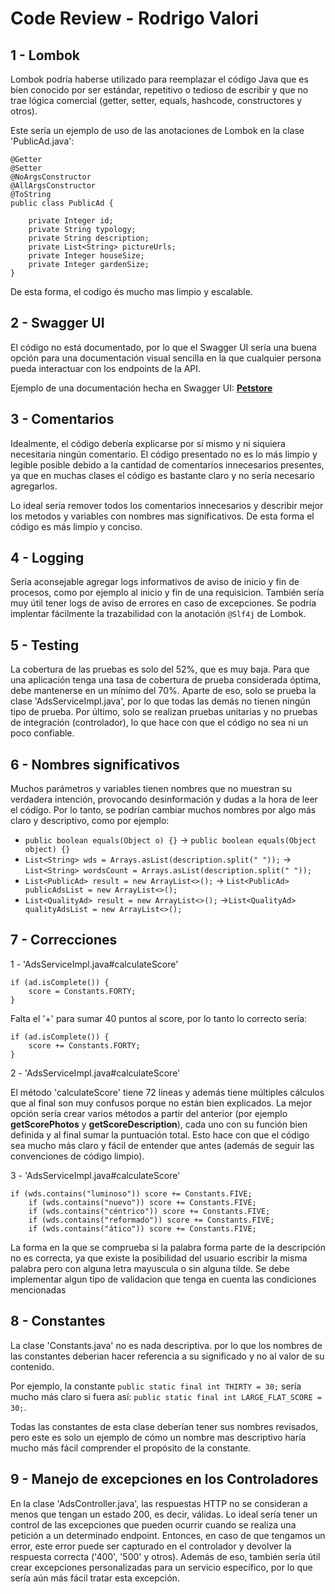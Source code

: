 # Code Review - Rodrigo Valori

## 1 - Lombok
Lombok podría haberse utilizado para reemplazar el código Java que es bien conocido por ser estándar, repetitivo o tedioso de escribir y que no trae lógica comercial (getter, setter, equals, hashcode, constructores y otros).

Este sería un ejemplo de uso de las anotaciones de Lombok en la clase 'PublicAd.java':
```
@Getter
@Setter
@NoArgsConstructor
@AllArgsConstructor
@ToString
public class PublicAd {

    private Integer id;
    private String typology;
    private String description;
    private List<String> pictureUrls;
    private Integer houseSize;
    private Integer gardenSize;
}
```

De esta forma, el codigo és mucho mas limpio y escalable.

## 2 - Swagger UI
El código no está documentado, por lo que el Swagger UI sería una buena opción para una documentación visual sencilla en la que cualquier persona pueda interactuar con los endpoints de la API.

Ejemplo de una documentación hecha en Swagger UI: [**Petstore**](https://petstore.swagger.io/?_ga=2.225198749.622144049.1667318149-1220241046.1667318149)

## 3 - Comentarios
Idealmente, el código debería explicarse por sí mismo y ni siquiera necesitaria ningún comentario. El código presentado no es lo más limpio y legible posible debido a la cantidad de comentarios innecesarios presentes, ya que en muchas clases el código es bastante claro y no sería necesario agregarlos.

Lo ideal seria remover todos los comentarios innecesarios y describir mejor los metodos y variables con nombres mas significativos. De esta forma el código es más limpio y conciso.

## 4 - Logging
Sería aconsejable agregar logs informativos de aviso de inicio y fin de procesos, como por ejemplo al inicio y fin de una requisicion. También sería muy útil tener logs de aviso de errores en caso de excepciones. Se podría implentar fácilmente la trazabilidad con la anotación ``` @Slf4j ``` de Lombok.

## 5 - Testing
La cobertura de las pruebas es solo del 52%, que es muy baja. Para que una aplicación tenga una tasa de cobertura de prueba considerada óptima, debe mantenerse en un mínimo del 70%. Aparte de eso, solo se prueba la clase 'AdsServiceImpl.java', por lo que todas las demás no tienen ningún tipo de prueba. Por último, solo se realizan pruebas unitarias y no pruebas de integración (controlador), lo que hace con que el código no sea ni un poco confiable. 

## 6 - Nombres significativos
Muchos parámetros y variables tienen nombres que no muestran su verdadera intención, provocando desinformación y dudas a la hora de leer el código.
Por lo tanto, se podrían cambiar muchos nombres por algo más claro y descriptivo, como por ejemplo:

- ``` public boolean equals(Object o) {} ``` -> ``` public boolean equals(Object object) {} ```
- ``` List<String> wds = Arrays.asList(description.split(" ")); ``` -> ``` List<String> wordsCount = Arrays.asList(description.split(" ")); ```
- ``` List<PublicAd> result = new ArrayList<>(); ``` -> ``` List<PublicAd> publicAdsList = new ArrayList<>(); ```
- ``` List<QualityAd> result = new ArrayList<>(); ``` ->``` List<QualityAd> qualityAdsList = new ArrayList<>(); ```

## 7 - Correcciones
1 - 'AdsServiceImpl.java#calculateScore'
```
if (ad.isComplete()) {
    score = Constants.FORTY;
}
```
Falta el '+' para sumar 40 puntos al score, por lo tanto lo correcto sería:
```
if (ad.isComplete()) {
    score += Constants.FORTY;
}
```

2 - 'AdsServiceImpl.java#calculateScore'

El método 'calculateScore' tiene 72 líneas y además tiene múltiples cálculos que al final son muy confusos porque no están bien explicados. La mejor opción sería crear varios métodos a partir del anterior (por ejemplo **getScorePhotos** y **getScoreDescription**), cada uno con su función bien definida y al final sumar la puntuación total. Esto hace con que el código sea mucho más claro y fácil de entender que antes (además de seguir las convenciones de código limpio).

3 - 'AdsServiceImpl.java#calculateScore'
```
if (wds.contains("luminoso")) score += Constants.FIVE;
    if (wds.contains("nuevo")) score += Constants.FIVE;
    if (wds.contains("céntrico")) score += Constants.FIVE;
    if (wds.contains("reformado")) score += Constants.FIVE;
    if (wds.contains("ático")) score += Constants.FIVE;
```
La forma en la que se comprueba si la palabra forma parte de la descripción no es correcta, ya que existe la posibilidad del usuario escribir la misma palabra pero con alguna letra mayuscula o sin alguna tilde. Se debe implementar algun tipo de validacion que tenga en cuenta las condiciones mencionadas


## 8 - Constantes
La clase 'Constants.java' no es nada descriptiva. por lo que los nombres de las constantes deberian hacer referencia a su significado y no al valor de su contenido.

Por ejemplo, la constante ``` public static final int THIRTY = 30; ``` sería mucho más claro si fuera así: ``` public static final int LARGE_FLAT_SCORE = 30; ```.

Todas las constantes de esta clase deberían tener sus nombres revisados, pero este es solo un ejemplo de cómo un nombre mas descriptivo haría mucho más fácil comprender el propósito de la constante.

## 9 - Manejo de excepciones en los Controladores
En la clase 'AdsController.java', las respuestas HTTP no se consideran a menos que tengan un estado 200, es decir, válidas. Lo ideal sería tener un control de las excepciones que pueden ocurrir cuando se realiza una petición a un determinado endpoint. Entonces, en caso de que tengamos un error, este error puede ser capturado en el controlador y devolver la respuesta correcta ('400', '500' y otros). Además de eso, también sería útil crear excepciones personalizadas para un servicio específico, por lo que sería aún más fácil tratar esta excepción.
